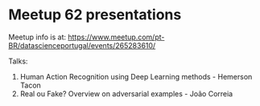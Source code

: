 # Meetup 62 presentations

Meetup info is at: https://www.meetup.com/pt-BR/datascienceportugal/events/265283610/

Talks:

1. Human Action Recognition using Deep Learning methods - Hemerson Tacon
2. Real ou Fake? Overview on adversarial examples - João Correia
